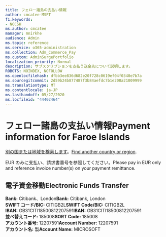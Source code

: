 ```yaml
---
title: フェロー諸島の支払い情報
author: cmcatee-MSFT
f1.keywords:
- NOCSH
ms.author: cmcatee
manager: mnirkhe
audience: Admin
ms.topic: reference
ms.service: o365-administration
ms.collection: Adm_Commerce_Pay
ms.custom: AdminSurgePortfolio
localization_priority: Normal
description: サブスクリプションを支払う送金先について説明します。
ROBOTS: NOINDEX, NOFOLLOW
ms.openlocfilehash: dfbb3ee836d682e20f728c0619ef04f0340e7b7a
ms.sourcegitcommit: 2d59b24b877487f3b84aefdc7b1e200a21009999
ms.translationtype: MT
ms.contentlocale: ja-JP
ms.lasthandoff: 05/27/2020
ms.locfileid: "44402464"
---
```

# <a name="payment-information-for-faroe-islands"></a><span data-ttu-id="4350e-103">フェロー諸島の支払い情報</span><span class="sxs-lookup"><span data-stu-id="4350e-103">Payment information for Faroe Islands</span></span>

<span data-ttu-id="4350e-104">[別の国または地域を検索します](../billing-and-payments/pay-for-your-subscription.md)。</span><span class="sxs-lookup"><span data-stu-id="4350e-104">[Find another country or region](../billing-and-payments/pay-for-your-subscription.md).</span></span>

<span data-ttu-id="4350e-105">EUR のみに支払い、請求書番号を参照してください。</span><span class="sxs-lookup"><span data-stu-id="4350e-105">Please pay in EUR only and reference invoice number(s) on your payment remittance.</span></span>

## <a name="electronic-funds-transfer"></a><span data-ttu-id="4350e-106">電子資金移動</span><span class="sxs-lookup"><span data-stu-id="4350e-106">Electronic Funds Transfer</span></span>

<span data-ttu-id="4350e-107">**Bank:** Citibank、London</span><span class="sxs-lookup"><span data-stu-id="4350e-107">**Bank:** Citibank, London</span></span>  
<span data-ttu-id="4350e-108">**SWIFT コード/BIC:** CITIGB2L</span><span class="sxs-lookup"><span data-stu-id="4350e-108">**SWIFT Code/BIC:** CITIGB2L</span></span>  
<span data-ttu-id="4350e-109">**IBAN:** GB31CITI18500812207591</span><span class="sxs-lookup"><span data-stu-id="4350e-109">**IBAN:** GB31CITI18500812207591</span></span>  
<span data-ttu-id="4350e-110">**並べ替えコード:** 185008</span><span class="sxs-lookup"><span data-stu-id="4350e-110">**SORT Code:** 185008</span></span>  
<span data-ttu-id="4350e-111">**アカウント番号:** 12207591</span><span class="sxs-lookup"><span data-stu-id="4350e-111">**Account Number:** 12207591</span></span>  
<span data-ttu-id="4350e-112">**アカウント名:** 製</span><span class="sxs-lookup"><span data-stu-id="4350e-112">**Account Name:** MICROSOFT</span></span>  